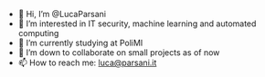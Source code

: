 - 👋 Hi, I’m @LucaParsani
- 👀 I’m interested in IT security, machine learning and automated computing
- 🌱 I’m currently studying at PoliMI
- 💞️ I’m down to collaborate on small projects as of now
- 📫 How to reach me: luca@parsani.it

<!---
LucaParsani/LucaParsani is a ✨ special ✨ repository because its `README.md` (this file) appears on your GitHub profile.
You can click the Preview link to take a look at your changes.
--->
